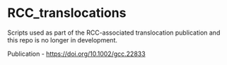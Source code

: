 # RCC_translocations
Scripts used as part of the RCC-associated translocation publication and this repo is no longer in development.

Publication - https://doi.org/10.1002/gcc.22833
